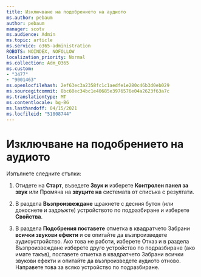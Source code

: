 ```yaml
---
title: Изключване на подобрението на аудиото
ms.author: pebaum
author: pebaum
manager: scotv
ms.audience: Admin
ms.topic: article
ms.service: o365-administration
ROBOTS: NOINDEX, NOFOLLOW
localization_priority: Normal
ms.collection: Adm_O365
ms.custom:
- "3477"
- "9001463"
ms.openlocfilehash: 2ef63ec3a2358fc1c1aedfe1e280c46b3d0eb029
ms.sourcegitcommit: 8bc60ec34bc1e40685e3976576e04a2623f63a7c
ms.translationtype: MT
ms.contentlocale: bg-BG
ms.lasthandoff: 04/15/2021
ms.locfileid: "51808744"
---
```

# <a name="turn-off-audio-enhancement"></a>Изключване на подобрението на аудиото

Изпълнете следните стъпки:

1. Отидете на **Старт**, въведете **Звук и** изберете **Контролен панел за звук** или Промяна на **звуците на** системата от списъка с резултати.

2. В раздела **Възпроизвеждане** щракнете с десния бутон (или докоснете и задръжте) устройството по подразбиране и изберете **Свойства**.

3. В раздела **Подобрения поставете** отметка в квадратчето Забрани **всички звукови ефекти** и се опитайте да възпроизведете аудиоустройство. Ако това не работи, изберете Отказ  и в раздела Възпроизвеждане изберете друго устройство по  подразбиране (ако имате такъв), поставете отметка в квадратчето Забрани всички звукови ефекти и опитайте да възпроизведете аудиото отново.  Направете това за всяко устройство по подразбиране.
